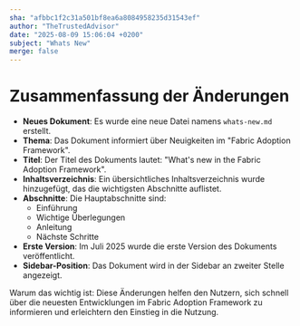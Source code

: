 ```yaml
---
sha: "afbbc1f2c31a501bf8ea6a8084958235d31543ef"
author: "TheTrustedAdvisor"
date: "2025-08-09 15:06:04 +0200"
subject: "Whats New"
merge: false
---
```


# Zusammenfassung der Änderungen

- **Neues Dokument**: Es wurde eine neue Datei namens `whats-new.md` erstellt.
- **Thema**: Das Dokument informiert über Neuigkeiten im "Fabric Adoption Framework".
- **Titel**: Der Titel des Dokuments lautet: "What's new in the Fabric Adoption Framework".
- **Inhaltsverzeichnis**: Ein übersichtliches Inhaltsverzeichnis wurde hinzugefügt, das die wichtigsten Abschnitte auflistet.
- **Abschnitte**: Die Hauptabschnitte sind: 
  - Einführung
  - Wichtige Überlegungen
  - Anleitung
  - Nächste Schritte
- **Erste Version**: Im Juli 2025 wurde die erste Version des Dokuments veröffentlicht.
- **Sidebar-Position**: Das Dokument wird in der Sidebar an zweiter Stelle angezeigt.

Warum das wichtig ist: Diese Änderungen helfen den Nutzern, sich schnell über die neuesten Entwicklungen im Fabric Adoption Framework zu informieren und erleichtern den Einstieg in die Nutzung.

